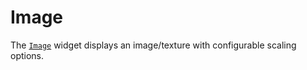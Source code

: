 # Image

The [`Image`][image] widget displays an image/texture with configurable scaling
options.

[image]: <{{ docs }}/widgets/image/struct.Image.html>
